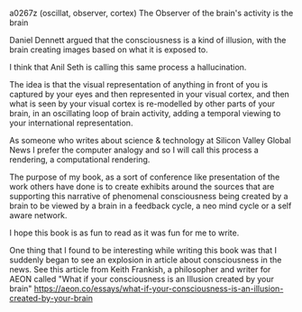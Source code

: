 a0267z
(oscillat, observer, cortex) The Observer of the brain's activity is the brain

Daniel Dennett argued that the consciousness is a kind of illusion, with the brain creating images based on what it is exposed to.

I think that Anil Seth is calling this same process a hallucination.

The idea is that the visual representation of anything in front of you is captured by your eyes and then represented in your visual cortex, and then what is seen by your visual cortex is re-modelled by other parts of your brain, in an oscillating loop of brain activity, adding a temporal viewing to your international representation.

As someone who writes about science & technology at Silicon Valley Global News I prefer the computer analogy and so I will call this process a rendering, a computational rendering.

The purpose of my book, as a sort of conference like presentation of the work others have done is to create exhibits around the sources that are supporting this narrative of phenomenal consciousness being created by a brain to be viewed by a brain in a feedback cycle, a neo mind cycle or a self aware network.
 
I hope this book is as fun to read as it was fun for me to write.

One thing that I found to be interesting while writing this book was that I suddenly began to see an explosion in article about consciousness in the news. See this article from Keith Frankish, a philosopher and writer for AEON called "What if your consciousness is an Illusion created by your brain" https://aeon.co/essays/what-if-your-consciousness-is-an-illusion-created-by-your-brain



